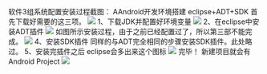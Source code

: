 软件3组系统配置安装过程截图：
AAndroid开发环境搭建
eclipse+ADT+SDK
首先下载好需要的这三项。
![](https://i.imgur.com/RfqFPqx.png)
1、下载JDK并配置好环境变量
![](https://i.imgur.com/Jdg8yQZ.png)
2、在eclipse中安装ADT插件
![](https://i.imgur.com/8EkNrnn.png)
如图所示安装过程，由于之前已经配置过了，所以第三部不能完成。
![](https://i.imgur.com/quSy5YN.png)
4、安装SDK插件
同样的与ADT完全相同的步骤安装SDK插件。此处略过。
5、安装完插件之后
eclipse会多出来这个图标
![](https://i.imgur.com/8VrRItX.png)
完毕！
新建项目就会有Android Project
![](https://i.imgur.com/Ka56B8F.png)
